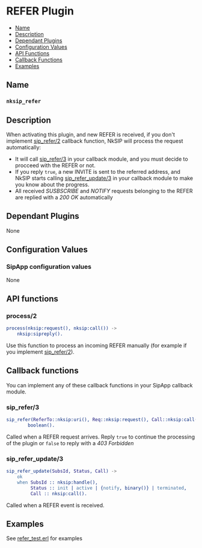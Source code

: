 # REFER Plugin

* [Name](#name)
* [Description](#description)
* [Dependant Plugins](#dependant-plugins)
* [Configuration Values](#configuration-values)
* [API Functions](#api-functions)
* [Callback Functions](#callback-functions)
* [Examples](#examples)


## Name
### `nksip_refer`


## Description

When activating this plugin, and new REFER is received, if you don't implement [sip_refer/2](../reference/callback_functions.md#sip_refer2) callback function, NkSIP will process the request automatically:
* It will call [sip_refer/3](#sip_refer3) in your callback module, and you must decide to procceed with the REFER or not.
* If you reply `true`, a new INVITE is sent to the referred address, and NkSIP starts calling [sip_refer_update/3](#sip_refer_update3) in your callback module to make you know about the progress.
* All received _SUSBSCRIBE_ and _NOTIFY_ requests belonging to the REFER are replied with a _200 OK_ automatically


## Dependant Plugins

None


## Configuration Values

### SipApp configuration values

None


## API functions

### process/2

```erlang
process(nksip:request(), nksip:call()) ->
    nksip:sipreply().
```

Use this function to process an incoming REFER manually (for example if you implement [sip_refer/2](../reference/callback_functions.md#sip_refer2)).



## Callback functions

You can implement any of these callback functions in your SipApp callback module.


### sip_refer/3

```erlang
sip_refer(ReferTo::nksip:uri(), Req::nksip:request(), Call::nksip:call()) ->
        boolean().
```

Called when a REFER request arrives. Reply `true` to continue the processing of the plugin or `false` to reply with a _403 Forbidden_
    

### sip_refer_update/3

```erlang
sip_refer_update(SubsId, Status, Call) ->
	ok
	when SubsId :: nksip:handle(), 
		 Status :: init | active | {notify, binary()} | terminated,
		 Call :: nksip:call().
```

Called when a REFER event is received.


## Examples

See [refer_test.erl](../../test/refer_test.erl) for examples
